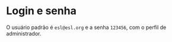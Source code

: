 # Login e senha

O usuário padrão é `esl@esl.org` e a senha `123456`,  com o perfil de administrador.

